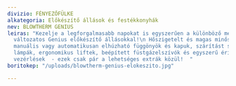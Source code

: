 ```yaml
---
divizio: FÉNYEZŐFÜLKE
alkategoria: Előkészítő állások és festékkonyhák
nev: BLOWTHERM GENIUS
leiras: "Kezelje a legforgalmasabb napokat is egyszerűen a különböző méretű és beállításaiban
  változatos Genius előkészítő állásokkal!\n Hőszigetelt és magas minőségű oldalfalak,
  manuális vagy automatikusan elhúzható függönyök és kapuk, szárítást segítő infravörös
  lámpák, ergonomikus liftek, beépített füstgázelszívók és egyszerű érintőképernyés
  vezérlések  - ezek csak pár a lehetséges extrák közül!  "
boritokep: "/uploads/blowtherm-genius-elokeszito.jpg"

---
```

